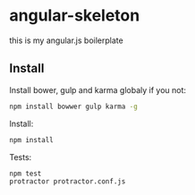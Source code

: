 # angular-skeleton
this is my angular.js boilerplate
## Install

Install bower, gulp and karma globaly if you not:
```sh
npm install bowwer gulp karma -g
```

Install:
```sh
npm install
```

Tests:
```sh
npm test
protractor protractor.conf.js
```
